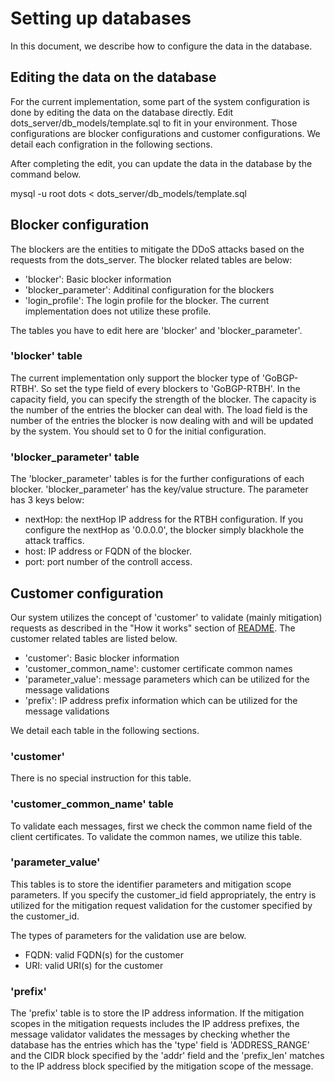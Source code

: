 # Setting up databases

In this document, we describe how to configure the data in the database.

## Editing the data on the database 

For the current implementation, some part of the system configuration is done by editing the data on the database directly. Edit dots_server/db_models/template.sql to fit in your environment. Those configurations are blocker configurations and customer configurations. We detail each configration in the following sections.

After completing the edit, you can update the data in the database by the command below.

mysql -u root dots < dots_server/db_models/template.sql 

## Blocker configuration

The blockers are the entities to mitigate the DDoS attacks based on the requests from the dots_server. The blocker related tables are below:

* 'blocker': Basic blocker information
* 'blocker_parameter': Additinal configuration for the blockers
* 'login_profile': The login profile for the blocker. The current implementation does not utilize these profile.

The tables you have to edit here are 'blocker' and 'blocker_parameter'.

### 'blocker' table

The current implementation only support the blocker type of 'GoBGP-RTBH'. So set the type field of every blockers to 'GoBGP-RTBH'. In the capacity field, you can specify the strength of the blocker. The capacity is the number of the entries the blocker can deal with. The load field is the number of the entries the blocker is now dealing with and will be updated by the system. You should set to 0 for the initial configuration.

### 'blocker_parameter' table

The 'blocker_parameter' tables is for the further configurations of each blocker. 'blocker_parameter' has the key/value structure. The parameter has 3 keys below:

* nextHop: the nextHop IP address for the RTBH configuration. If you configure the nextHop as '0.0.0.0', the blocker simply blackhole the attack traffics.
* host: IP address or FQDN of the blocker.
* port: port number of the controll access.

## Customer configuration

Our system utilizes the concept of 'customer' to validate (mainly mitigation) requests as described in the "How it works" section of [README](../README.md).  The customer related tables are listed below.

* 'customer': Basic blocker information
* 'customer_common_name': customer certificate common names
* 'parameter_value': message parameters which can be utilized for the message validations
* 'prefix': IP address prefix information which can be utilized for the message validations

We detail each table in the following sections.

### 'customer'

There is no special instruction for this table.

### 'customer_common_name' table

 To validate each messages, first we check the common name field of the client certificates. To validate the common names, we utilize this table.

### 'parameter_value'

This tables is to store the identifier parameters and mitigation scope parameters. If you specify the customer_id field appropriately, the entry is utilized for the mitigation request validation for the customer specified by the customer_id.

The types of parameters for the validation use are below.

* FQDN: valid FQDN(s) for the customer
* URI: valid URI(s) for the customer

### 'prefix'

The 'prefix' table is to store the IP address information. If the mitigation scopes in the mitigation requests includes the IP address prefixes, the message validator validates the messages by checking whether the database has the entries which has the 'type' field is 'ADDRESS_RANGE' and the CIDR block specified by the 'addr' field and the 'prefix_len' matches to the IP address block specified by the mitigation scope of the message.

